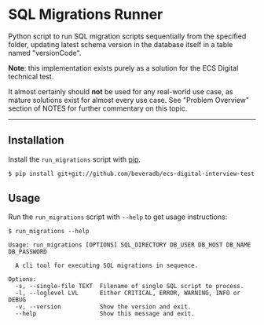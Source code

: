 # SQL Migrations Runner
Python script to run SQL migration scripts sequentially from the specified folder,
updating latest schema version in the database itself in a table named "versionCode".

**Note**: this implementation exists purely as a solution for the ECS Digital technical test.

It almost certainly should **not** be used for any real-world use case, as mature solutions
exist for almost every use case. See "Problem Overview" section of NOTES for further
commentary on this topic. 

------------------------

## Installation

Install the `run_migrations` script with [pip](https://packaging.python.org/tutorials/installing-packages/).

```sh
$ pip install git+git://github.com/beveradb/ecs-digital-interview-test.git
```

## Usage

Run the `run_migrations` script with `--help` to get usage instructions:

```
$ run_migrations --help

Usage: run_migrations [OPTIONS] SQL_DIRECTORY DB_USER DB_HOST DB_NAME DB_PASSWORD

  A cli tool for executing SQL migrations in sequence.

Options:
  -s, --single-file TEXT  Filename of single SQL script to process.
  -l, --loglevel LVL      Either CRITICAL, ERROR, WARNING, INFO or DEBUG
  -v, --version           Show the version and exit.
  --help                  Show this message and exit.
```
